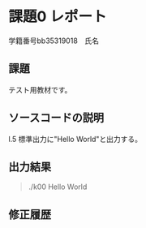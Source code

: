 # 課題0 レポート
学籍番号bb35319018　氏名


## 課題
テスト用教材です。


## ソースコードの説明
l.5 標準出力に"Hello World"と出力する。


## 出力結果

> ./k00
> Hello World

## 修正履歴

